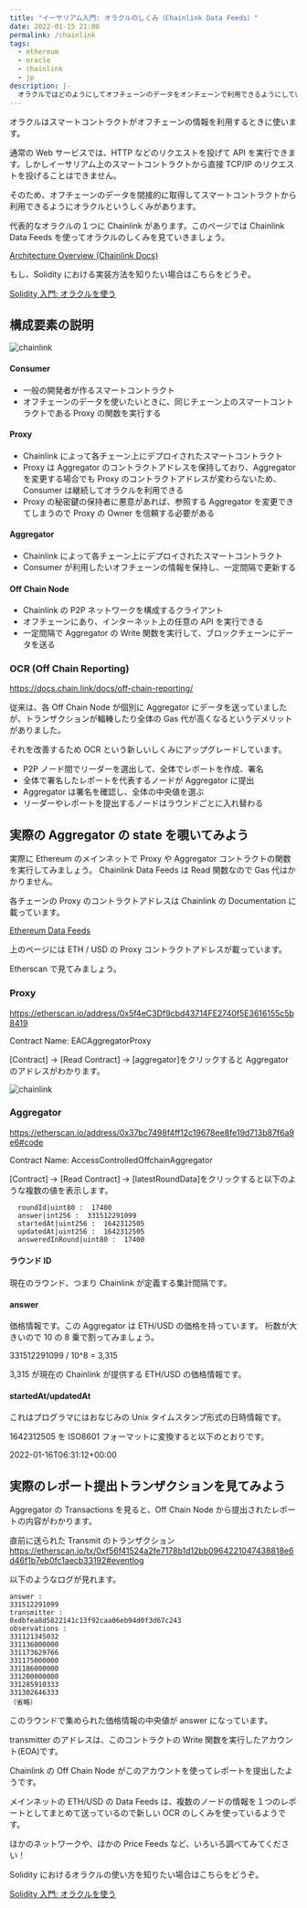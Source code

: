 ```yaml
---
title: "イーサリアム入門: オラクルのしくみ（Chainlink Data Feeds）"
date: 2022-01-15 21:00
permalink: /chainlink
tags:
  - ethereum
  - oracle
  - chainlink
  - jp
description: |-
  オラクルではどのようにしてオフチェーンのデータをオンチェーンで利用できるようにしているのか？
---
```


オラクルはスマートコントラクトがオフチェーンの情報を利用するときに使います。

通常の Web サービスでは、HTTP などのリクエストを投げて API を実行できます。しかしイーサリアム上のスマートコントラクトから直接 TCP/IP のリクエストを投げることはできません。

そのため、オフチェーンのデータを間接的に取得してスマートコントラクトから利用できるようにオラクルというしくみがあります。

代表的なオラクルの１つに Chainlink があります。このページでは Chainlink Data Feeds を使ってオラクルのしくみを見ていきましょう。

[Architecture Overview (Chainlink Docs)](https://docs.chain.link/docs/architecture-overview/)

もし、Solidity における実装方法を知りたい場合はこちらをどうぞ。

[Solidity 入門: オラクルを使う](/price-oracle)

## 構成要素の説明

![chainlink](/media/chainlink/2.png)

#### Consumer

- 一般の開発者が作るスマートコントラクト
- オフチェーンのデータを使いたいときに、同じチェーン上のスマートコントラクトである Proxy の関数を実行する

#### Proxy

- Chainlink によって各チェーン上にデプロイされたスマートコントラクト
- Proxy は Aggregator のコントラクトアドレスを保持しており、Aggregator を変更する場合でも Proxy のコントラクトアドレスが変わらないため、Consumer は継続してオラクルを利用できる
- Proxy の秘密鍵の保持者に悪意があれば、参照する Aggregator を変更できてしまうので Proxy の Owner を信頼する必要がある

#### Aggregator

- Chainlink によって各チェーン上にデプロイされたスマートコントラクト
- Consumer が利用したいオフチェーンの情報を保持し、一定間隔で更新する

#### Off Chain Node

- Chainlink の P2P ネットワークを構成するクライアント
- オフチェーンにあり、インターネット上の任意の API を実行できる
- 一定間隔で Aggregator の Write 関数を実行して、ブロックチェーンにデータを送る

### OCR (Off Chain Reporting)

https://docs.chain.link/docs/off-chain-reporting/

従来は、各 Off Chain Node が個別に Aggregator にデータを送っていましたが、トランザクションが輻輳したり全体の Gas 代が高くなるというデメリットがありました。

それを改善するため OCR という新しいしくみにアップグレードしています。

- P2P ノード間でリーダーを選出して、全体でレポートを作成、署名
- 全体で署名したレポートを代表するノードが Aggregator に提出
- Aggregator は署名を確認し、全体の中央値を選ぶ
- リーダーやレポートを提出するノードはラウンドごとに入れ替わる

## 実際の Aggregator の state を覗いてみよう

実際に Ethereum のメインネットで Proxy や Aggregator コントラクトの関数を実行してみましょう。
Chainlink Data Feeds は Read 関数なので Gas 代はかかりません。

各チェーンの Proxy のコントラクトアドレスは Chainlink の Documentation に載っています。

[Ethereum Data Feeds](https://docs.chain.link/docs/ethereum-addresses/)

上のページには ETH / USD の Proxy コントラクトアドレスが載っています。

Etherscan で見てみましょう。

### Proxy

https://etherscan.io/address/0x5f4eC3Df9cbd43714FE2740f5E3616155c5b8419

Contract Name: EACAggregatorProxy

[Contract] -> [Read Contract] -> [aggregator]をクリックすると Aggregator のアドレスがわかります。

![chainlink](/media/chainlink/3.png)

### Aggregator

https://etherscan.io/address/0x37bc7498f4ff12c19678ee8fe19d713b87f6a9e6#code

Contract Name: AccessControlledOffchainAggregator

[Contract] -> [Read Contract] -> [latestRoundData]をクリックすると以下のような複数の値を表示します。

```
  roundId|uint80 :  17400
  answer|int256 :  331512291099
  startedAt|uint256 :  1642312505
  updatedAt|uint256 :  1642312505
  answeredInRound|uint80 :  17400
```

#### ラウンド ID

現在のラウンド、つまり Chainlink が定義する集計間隔です。

#### answer

価格情報です。この Aggregator は ETH/USD の価格を持っています。
桁数が大きいので 10 の 8 乗で割ってみましょう。

331512291099 / 10^8 = 3,315

3,315 が現在の Chainlink が提供する ETH/USD の価格情報です。

#### startedAt/updatedAt

これはプログラマにはおなじみの Unix タイムスタンプ形式の日時情報です。

1642312505 を ISO8601 フォーマットに変換すると以下のとおりです。

2022-01-16T06:31:12+00:00

## 実際のレポート提出トランザクションを見てみよう

Aggregator の Transactions を見ると、Off Chain Node から提出されたレポートの内容がわかります。

直前に送られた Transmit のトランザクション
https://etherscan.io/tx/0xf56f41524a2fe7178b1d12bb0964221047438818e6d46f1b7eb0fc1aecb33192#eventlog

以下のようなログが見れます。

```
answer :
331512291099
transmitter :
0xdbfea8d5822141c13f92caa06eb94d0f3d67c243
observations :
331121345032
331136000000
331173629766
331175000000
331186000000
331200000000
331285910333
331302646333
（省略）
```

このラウンドで集められた価格情報の中央値が answer になっています。

transmitter のアドレスは、このコントラクトの Write 関数を実行したアカウント(EOA)です。

Chainlink の Off Chain Node がこのアカウントを使ってレポートを提出したようです。

メインネットの ETH/USD の Data Feeds は、複数のノードの情報を１つのレポートとしてまとめて送っているので新しい OCR のしくみを使っているようです。

ほかのネットワークや、ほかの Price Feeds など、いろいろ調べてみてください！

Solidity におけるオラクルの使い方を知りたい場合はこちらをどうぞ。

[Solidity 入門: オラクルを使う](/price-oracle)
